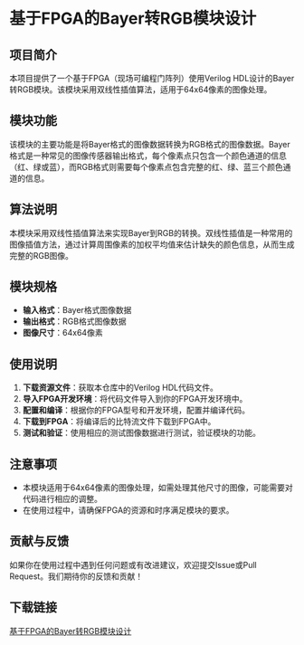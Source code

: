 # 基于FPGA的Bayer转RGB模块设计

## 项目简介

本项目提供了一个基于FPGA（现场可编程门阵列）使用Verilog HDL设计的Bayer转RGB模块。该模块采用双线性插值算法，适用于64x64像素的图像处理。

## 模块功能

该模块的主要功能是将Bayer格式的图像数据转换为RGB格式的图像数据。Bayer格式是一种常见的图像传感器输出格式，每个像素点只包含一个颜色通道的信息（红、绿或蓝），而RGB格式则需要每个像素点包含完整的红、绿、蓝三个颜色通道的信息。

## 算法说明

本模块采用双线性插值算法来实现Bayer到RGB的转换。双线性插值是一种常用的图像插值方法，通过计算周围像素的加权平均值来估计缺失的颜色信息，从而生成完整的RGB图像。

## 模块规格

- **输入格式**：Bayer格式图像数据
- **输出格式**：RGB格式图像数据
- **图像尺寸**：64x64像素

## 使用说明

1. **下载资源文件**：获取本仓库中的Verilog HDL代码文件。
2. **导入FPGA开发环境**：将代码文件导入到你的FPGA开发环境中。
3. **配置和编译**：根据你的FPGA型号和开发环境，配置并编译代码。
4. **下载到FPGA**：将编译后的比特流文件下载到FPGA中。
5. **测试和验证**：使用相应的测试图像数据进行测试，验证模块的功能。

## 注意事项

- 本模块适用于64x64像素的图像处理，如需处理其他尺寸的图像，可能需要对代码进行相应的调整。
- 在使用过程中，请确保FPGA的资源和时序满足模块的要求。

## 贡献与反馈

如果你在使用过程中遇到任何问题或有改进建议，欢迎提交Issue或Pull Request。我们期待你的反馈和贡献！

## 下载链接

[基于FPGA的Bayer转RGB模块设计](https://pan.quark.cn/s/72d9a154ce82)
